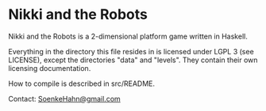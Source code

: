# Nikki and the Robots

Nikki and the Robots is a 2-dimensional platform game written in Haskell.

Everything in the directory this file resides in is licensed under LGPL 3 (see
LICENSE), except the directories "data" and "levels". They contain their own
licensing documentation.

How to compile is described in src/README.

Contact: SoenkeHahn@gmail.com
